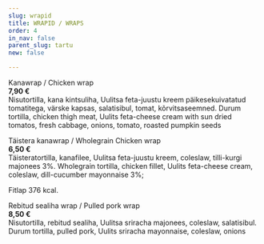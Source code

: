 ```yaml
---
slug: wrapid
title: WRAPID / WRAPS
order: 4
in_nav: false
parent_slug: tartu
new: false

---
```

Kanawrap /
Chicken wrap  
**7,90 €**  
<span class="koostis">Nisutortilla, kana kintsuliha, Uulitsa feta-juustu kreem päikesekuivatatud tomatitega, värske kapsas, salatisibul, tomat, kõrvitsaseemned. Durum tortilla, chicken thigh meat, Uulits feta-cheese cream with sun dried tomatos, fresh cabbage, onions, tomato, roasted pumpkin seeds</span>

Täistera kanawrap / Wholegrain Chicken wrap  
**6,50 €**  
<span class="koostis">Täisteratortilla, kanafilee, Uulitsa feta-juustu kreem, coleslaw, tilli-kurgi majonees 3%. Wholegrain tortilla, chicken fillet, Uulits feta-cheese cream, coleslaw, dill-cucumber mayonnaise 3%; </span>

Fitlap 376 kcal.

Rebitud sealiha wrap / Pulled pork wrap  
**8,50 €**  
<span class="koostis">Nisutortilla, rebitud sealiha, Uulitsa sriracha majonees, coleslaw, salatisibul. Durum tortilla, pulled pork, Uulits sriracha mayonnaise, coleslaw, onions</span>